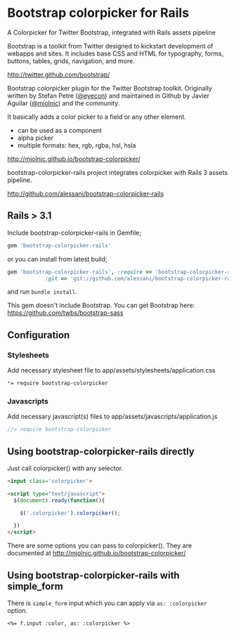# Bootstrap colorpicker for Rails

A Colorpicker for Twitter Bootstrap, integrated with Rails assets pipeline

Bootstrap is a toolkit from Twitter designed to kickstart development of webapps and sites. It includes base CSS and HTML for typography, forms, buttons, tables, grids, navigation, and more.

http://twitter.github.com/bootstrap/

Bootstrap colorpicker plugin for the Twitter Bootstrap toolkit. Originally written by Stefan Petre ([@eyecon](http://twitter.com/stefanpetre/)) and maintained in Github by Javier Aguilar ([@mjolnic](http://twitter.com/mjolnic/)) and the community.

It basically adds a color picker to a field or any other element.

* can be used as a component
* alpha picker
* multiple formats: hex, rgb, rgba, hsl, hsla

http://mjolnic.github.io/bootstrap-colorpicker/

bootstrap-colorpicker-rails project integrates colorpicker with Rails 3 assets pipeline.

http://github.com/alessani/bootstrap-colorpicker-rails

## Rails > 3.1

Include bootstrap-colorpicker-rails in Gemfile;

```ruby
gem 'bootstrap-colorpicker-rails'
```

or you can install from latest build;

```ruby
gem 'bootstrap-colorpicker-rails', :require => 'bootstrap-colorpicker-rails',
            :git => 'git://github.com/alessani/bootstrap-colorpicker-rails.git'
```

and run `bundle install`.

This gem doesn't include Bootstrap. You can get Bootstrap here: https://github.com/twbs/bootstrap-sass

## Configuration

### Stylesheets

Add necessary stylesheet file to app/assets/stylesheets/application.css

```css
*= require bootstrap-colorpicker
```

### Javascripts

Add necessary javascript(s) files to app/assets/javascripts/application.js

```javascript
//= require bootstrap-colorpicker
```

## Using bootstrap-colorpicker-rails directly

Just call colorpicker() with any selector.

```html
<input class='colorpicker'>

<script type="text/javascript">
  $(document).ready(function(){

    $('.colorpicker').colorpicker();

  })
</script>
```

There are some options you can pass to colorpicker(). They are documented at http://mjolnic.github.io/bootstrap-colorpicker/

## Using bootstrap-colorpicker-rails with simple_form

There is `simple_form` input which you can apply via `as: :colorpicker` option.

```erb
<%= f.input :color, as: :colorpicker %>
```
